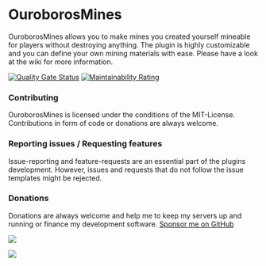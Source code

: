 # OuroborosMines
OuroborosMines allows you to make mines you created yourself mineable for players without destroying anything. The plugin is highly customizable and you can define your own mining materials with ease. Please have a look at the wiki for more information.

[![Quality Gate Status](https://sonar.th3shadowbroker.dev/api/project_badges/measure?project=dev.th3shadowbroker.spigot%3AOuroborosMines&metric=alert_status)](https://sonar.th3shadowbroker.dev/dashboard?id=dev.th3shadowbroker.spigot%3AOuroborosMines)
[![Maintainability Rating](https://sonar.th3shadowbroker.dev/api/project_badges/measure?project=dev.th3shadowbroker.spigot%3AOuroborosMines&metric=sqale_rating)](https://sonar.th3shadowbroker.dev/dashboard?id=dev.th3shadowbroker.spigot%3AOuroborosMines)

### Contributing
OuroborosMines is licensed under the conditions of the MIT-License. Contributions in form of code or donations are always welcome.

### Reporting issues / Requesting features
Issue-reporting and feature-requests are an essential part of the plugins development. However, issues and requests that do not follow the issue templates might be rejected.

### Donations
Donations are always welcome and help me to keep my servers up and running or finance my development software.
[Sponsor me on GitHub](https://github.com/sponsors/Th3Shadowbroker)

[![](https://c5.patreon.com/external/logo/become_a_patron_button.png)](https://patreon.com/m4taiori)

[![](https://www.ko-fi.com/img/githubbutton_sm.svg)](https://ko-fi.com/O4O112IMF)
